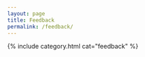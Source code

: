 ```yaml
---
layout: page
title: Feedback
permalink: /feedback/
---
```


{% include category.html cat="feedback"  %}
